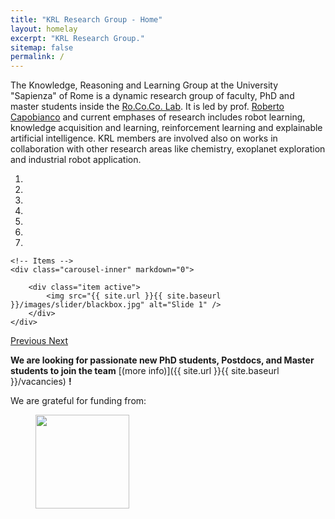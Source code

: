 ```yaml
---
title: "KRL Research Group - Home"
layout: homelay
excerpt: "KRL Research Group."
sitemap: false
permalink: /
---
```


The Knowledge, Reasoning and Learning Group at the University "Sapienza" of Rome is a dynamic research group of faculty, PhD and master students inside the <a href="http://labrococo.dis.uniroma1.it/">Ro.Co.Co. Lab</a>. It is led by prof. <a href="http://robertocapobianco.com/">Roberto Capobianco</a> and current emphases of research includes robot learning, knowledge acquisition and learning, reinforcement learning and explainable artificial intelligence. KRL members are involved also on works in collaboration with other research areas like chemistry, exoplanet exploration and industrial robot application.



<div markdown="0" id="carousel" class="carousel slide" data-ride="carousel" data-interval="5000" data-pause="hover" >
    <!-- Menu -->
    <ol class="carousel-indicators">
        <li data-target="#carousel" data-slide-to="0" class="active"></li>
        <li data-target="#carousel" data-slide-to="1"></li>
        <li data-target="#carousel" data-slide-to="2"></li>
        <li data-target="#carousel" data-slide-to="3"></li>
        <li data-target="#carousel" data-slide-to="4"></li>
        <li data-target="#carousel" data-slide-to="5"></li>
        <li data-target="#carousel" data-slide-to="6"></li>
    </ol>

    <!-- Items -->
    <div class="carousel-inner" markdown="0">

        <div class="item active">
            <img src="{{ site.url }}{{ site.baseurl }}/images/slider/blackbox.jpg" alt="Slide 1" />
        </div>
    </div>
  <a class="left carousel-control" href="#carousel" role="button" data-slide="prev">
    <span class="glyphicon glyphicon-chevron-left" aria-hidden="true"></span>
    <span class="sr-only">Previous</span>
  </a>
  <a class="right carousel-control" href="#carousel" role="button" data-slide="next">
    <span class="glyphicon glyphicon-chevron-right" aria-hidden="true"></span>
    <span class="sr-only">Next</span>
  </a>
</div>





 **We are  looking for passionate new PhD students, Postdocs, and Master students to join the team** [(more info)]({{ site.url }}{{ site.baseurl }}/vacancies) **!**


We are grateful for funding from:

<figure class="fourth">
  <img src="{{ site.url }}{{ site.baseurl }}/images/logopic/sapienza.webp" style="width: 150px">
</figure>
